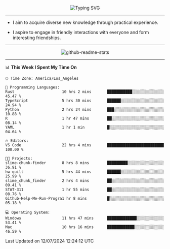 <p align="center">
  <img src="https://readme-typing-svg.demolab.com?font=Fira+Code&weight=500&size=32&duration=2500&pause=1600&center=true&vCenter=true&random=false&width=1024&height=64&lines=Hi+there+%F0%9F%91%8B;I'm+delighted+you+could+make+it+here+%F0%9F%8E%89;I'm+Harry%2C+a+college+student+still+finding+my+way" alt="Typing SVG" />
</p>


---


- I aim to acquire diverse new knowledge through practical experience.

- I aspire to engage in friendly interactions with everyone and form interesting friendships.


---


<p align="center">
  <img src="https://github-readme-stats.vercel.app/api?username=Harry-Jing&show_icons=true" alt="github-readme-stats"/>
</p>


---

<!--START_SECTION:waka-->
📊 **This Week I Spent My Time On** 

```text
🕑︎ Time Zone: America/Los_Angeles

💬 Programming Languages: 
Rust                     10 hrs 2 mins       ███████████░░░░░░░░░░░░░░   45.47 % 
TypeScript               5 hrs 30 mins       ██████░░░░░░░░░░░░░░░░░░░   24.94 % 
Python                   2 hrs 24 mins       ███░░░░░░░░░░░░░░░░░░░░░░   10.88 % 
R                        1 hr 47 mins        ██░░░░░░░░░░░░░░░░░░░░░░░   08.14 % 
YAML                     1 hr 1 min          █░░░░░░░░░░░░░░░░░░░░░░░░   04.64 % 

🔥 Editors: 
VS Code                  22 hrs 4 mins       █████████████████████████   100.00 % 

🐱‍💻 Projects: 
slime-chunk-finder       8 hrs 8 mins        █████████░░░░░░░░░░░░░░░░   36.91 % 
hw-quilt                 5 hrs 44 mins       ██████░░░░░░░░░░░░░░░░░░░   25.99 % 
slime_chunk_finder       2 hrs 4 mins        ██░░░░░░░░░░░░░░░░░░░░░░░   09.41 % 
STAT-311                 1 hr 55 mins        ██░░░░░░░░░░░░░░░░░░░░░░░   08.76 % 
Github-Help-Me-Run-Progra1 hr 8 mins         █░░░░░░░░░░░░░░░░░░░░░░░░   05.18 % 

💻 Operating System: 
Windows                  11 hrs 47 mins      █████████████░░░░░░░░░░░░   53.41 % 
Mac                      10 hrs 16 mins      ████████████░░░░░░░░░░░░░   46.59 % 
```


 Last Updated on 12/07/2024 12:24:12 UTC
<!--END_SECTION:waka-->
